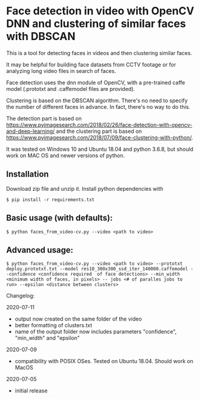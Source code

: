 # Face detection in video with OpenCV DNN and clustering of similar faces with DBSCAN

This is a tool for detecting faces in videos and then clustering similar faces.

It may be helpful for building face datasets from CCTV footage or for analyzing long video files in search of faces.

Face detection uses the dnn module of OpenCV, with a pre-trained caffe model (.prototxt and .caffemodel files are provided).

Clustering is based on the DBSCAN algorithm. There's no need to specify the number of different faces in advance. In fact, there's no way to do this.

The detection part is based on https://www.pyimagesearch.com/2018/02/26/face-detection-with-opencv-and-deep-learning/ and the clustering part is based on https://www.pyimagesearch.com/2018/07/09/face-clustering-with-python/.

It was tested on Windows 10 and Ubuntu 18.04 and python 3.6.8, but should work on MAC OS and newer versions of python.

## Installation

Download zip file and unzip it. Install python dependencies with

`$ pip install -r requirements.txt`

## Basic usage (with defaults):

`$ python faces_from_video-cv.py --video <path to video>`

## Advanced usage: 
`$ python faces_from_video-cv.py --video <path to video> --prototxt deploy.prototxt.txt --model res10_300x300_ssd_iter_140000.caffemodel --confidence <confidence required 
 of face detections> --min_width <minimum width of faces, in pixels> -- jobs <# of paralles jobs to run> --epsilon <distance between clusters>`


Changelog: 

2020-07-11
- output now created on the same folder of the video
- better formatting of clusters.txt
- name of the output folder now includes parameters "confidence", "min_width" and "epsilon"

2020-07-09
- compatibility with POSIX OSes. Tested on Ubuntu 18.04. Should work on MacOS

2020-07-05
- initial release

